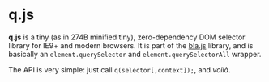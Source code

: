 # q.js
**q.js** is a tiny (as in 274B minified tiny), zero-dependency DOM selector library for IE9+ and modern browsers.
It is part of the [bla.js](https://github.com/guillaumerangheard/bla.js) library, and is basically an `element.querySelector` and `element.querySelectorAll` wrapper.

The API is very simple: just call `q(selector[,context]);`, and *voilà*.
